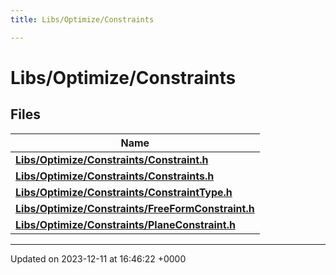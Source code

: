 ```yaml
---
title: Libs/Optimize/Constraints

---
```


# Libs/Optimize/Constraints



## Files

| Name           |
| -------------- |
| **[Libs/Optimize/Constraints/Constraint.h](../Files/Constraint_8h.md#file-constraint.h)**  |
| **[Libs/Optimize/Constraints/Constraints.h](../Files/Constraints_8h.md#file-constraints.h)**  |
| **[Libs/Optimize/Constraints/ConstraintType.h](../Files/ConstraintType_8h.md#file-constrainttype.h)**  |
| **[Libs/Optimize/Constraints/FreeFormConstraint.h](../Files/FreeFormConstraint_8h.md#file-freeformconstraint.h)**  |
| **[Libs/Optimize/Constraints/PlaneConstraint.h](../Files/PlaneConstraint_8h.md#file-planeconstraint.h)**  |






-------------------------------

Updated on 2023-12-11 at 16:46:22 +0000
